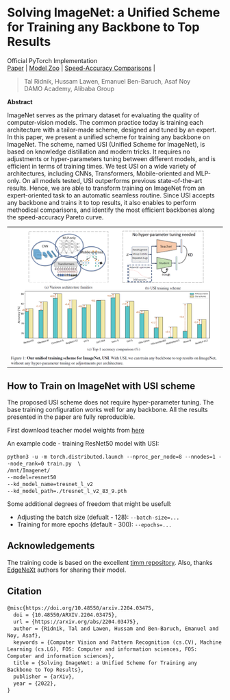 # Solving ImageNet: a Unified Scheme for Training any Backbone to Top Results

Official PyTorch Implementation
<br> [Paper](http://arxiv.org/abs/2204.03475) | [Model Zoo](MODEL_ZOO.md) | [Speed-Accuracy Comparisons](Speed_Accuracy_Comparisons.md) |
> Tal Ridnik, Hussam Lawen, Emanuel Ben-Baruch, Asaf Noy<br/> DAMO Academy, Alibaba
> Group

**Abstract**

ImageNet serves as the primary dataset for evaluating the quality of computer-vision models. The common practice today is training each architecture with a tailor-made scheme, designed and tuned by an expert.
In this paper, we present a unified scheme for training any backbone on ImageNet. The scheme, named USI (Unified Scheme for ImageNet), is based on knowledge distillation and modern tricks.  It requires no adjustments or hyper-parameters tuning between different models, and is efficient in terms of training times.
We test USI on a wide variety of architectures, including CNNs, Transformers, Mobile-oriented and MLP-only. On all models tested, USI outperforms previous state-of-the-art results. Hence, we are able to transform training on ImageNet from an expert-oriented task to an automatic seamless routine.
Since USI accepts any backbone and trains it to top results, it also enables to perform methodical comparisons, and identify the most efficient backbones along the speed-accuracy Pareto curve.

<p align="center">
 <table class="tg">
   <tr>
    <td class="tg-c3ow"><img src="./pics/pic1.png" align="center" width="700""></td>
  </tr>
</table>
</p>

## How to Train on ImageNet with USI scheme
The proposed USI scheme does not require hyper-parameter tuning. The base training configuration works well for any backbone.
All the results presented in the paper are fully reproducible.

First download teacher model weights from [here](https://miil-public-eu.oss-eu-central-1.aliyuncs.com/model-zoo/USI/tresnet_l_v2_83_9.pth)

An example code - training ResNet50 model with USI:
```
python3 -u -m torch.distributed.launch --nproc_per_node=8 --nnodes=1 --node_rank=0 train.py  \
/mnt/Imagenet/
--model=resnet50
--kd_model_name=tresnet_l_v2
--kd_model_path=./tresnet_l_v2_83_9.pth
```

Some additional degrees of freedom that might be usefull:

- Adjusting the batch size (defualt - 128): ```--batch-size=...```
- Training for more epochs (default - 300): ```--epochs=...```


## Acknowledgements

The training code is based on the excellent [timm repository](https://github.com/rwightman/pytorch-image-models). Also, thanks [EdgeNeXt](https://arxiv.org/pdf/2206.10589.pdf) authors for sharing their model.

## Citation
```
@misc{https://doi.org/10.48550/arxiv.2204.03475,
  doi = {10.48550/ARXIV.2204.03475},  
  url = {https://arxiv.org/abs/2204.03475},  
  author = {Ridnik, Tal and Lawen, Hussam and Ben-Baruch, Emanuel and Noy, Asaf},  
  keywords = {Computer Vision and Pattern Recognition (cs.CV), Machine Learning (cs.LG), FOS: Computer and information sciences, FOS: Computer and information sciences},  
  title = {Solving ImageNet: a Unified Scheme for Training any Backbone to Top Results},  
  publisher = {arXiv},  
  year = {2022},  
}  
```
